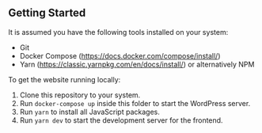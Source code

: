 ## Getting Started

It is assumed you have the following tools installed on your system:
- Git
- Docker Compose (https://docs.docker.com/compose/install/)
- Yarn (https://classic.yarnpkg.com/en/docs/install/) or alternatively NPM

To get the website running locally:
1. Clone this repository to your system.
2. Run `docker-compose up` inside this folder to start the WordPress server.
3. Run `yarn` to install all JavaScript packages.
4. Run `yarn dev` to start the development server for the frontend.

